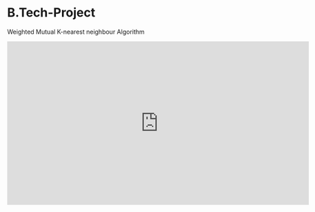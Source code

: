 # B.Tech-Project
Weighted Mutual K-nearest neighbour Algorithm


<iframe src="https://docs.google.com/presentation/d/1C00HLW8MezByDuMc4nB2r_y2FYNmWaH7x7LM-pgsTx8/embed?start=false&loop=true&delayms=3000" frameborder="0" width="700" height="380" allowfullscreen="true" mozallowfullscreen="true" webkitallowfullscreen="true"></iframe>


